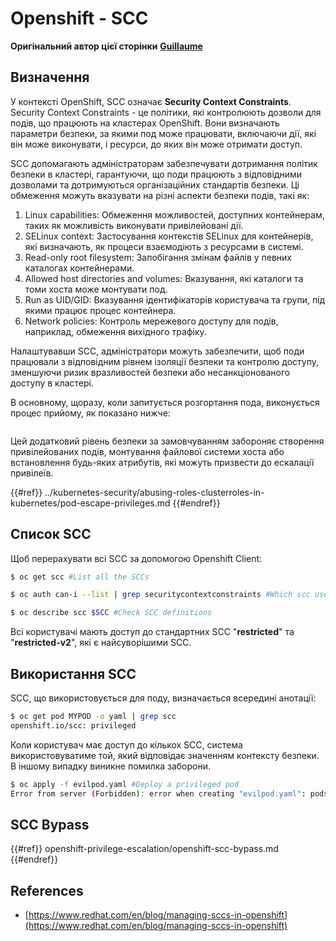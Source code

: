 # Openshift - SCC

**Оригінальний автор цієї сторінки** [**Guillaume**](https://www.linkedin.com/in/guillaume-chapela-ab4b9a196)

## Визначення

У контексті OpenShift, SCC означає **Security Context Constraints**. Security Context Constraints - це політики, які контролюють дозволи для подів, що працюють на кластерах OpenShift. Вони визначають параметри безпеки, за якими под може працювати, включаючи дії, які він може виконувати, і ресурси, до яких він може отримати доступ.

SCC допомагають адміністраторам забезпечувати дотримання політик безпеки в кластері, гарантуючи, що поди працюють з відповідними дозволами та дотримуються організаційних стандартів безпеки. Ці обмеження можуть вказувати на різні аспекти безпеки подів, такі як:

1. Linux capabilities: Обмеження можливостей, доступних контейнерам, таких як можливість виконувати привілейовані дії.
2. SELinux context: Застосування контекстів SELinux для контейнерів, які визначають, як процеси взаємодіють з ресурсами в системі.
3. Read-only root filesystem: Запобігання змінам файлів у певних каталогах контейнерами.
4. Allowed host directories and volumes: Вказування, які каталоги та томи хоста може монтувати под.
5. Run as UID/GID: Вказування ідентифікаторів користувача та групи, під якими працює процес контейнера.
6. Network policies: Контроль мережевого доступу для подів, наприклад, обмеження вихідного трафіку.

Налаштувавши SCC, адміністратори можуть забезпечити, щоб поди працювали з відповідним рівнем ізоляції безпеки та контролю доступу, зменшуючи ризик вразливостей безпеки або несанкціонованого доступу в кластері.

В основному, щоразу, коли запитується розгортання пода, виконується процес прийому, як показано нижче:

<figure><img src="../../images/Managing SCCs in OpenShift-1.png" alt=""><figcaption></figcaption></figure>

Цей додатковий рівень безпеки за замовчуванням забороняє створення привілейованих подів, монтування файлової системи хоста або встановлення будь-яких атрибутів, які можуть призвести до ескалації привілеїв.

{{#ref}}
../kubernetes-security/abusing-roles-clusterroles-in-kubernetes/pod-escape-privileges.md
{{#endref}}

## Список SCC

Щоб перерахувати всі SCC за допомогою Openshift Client:
```bash
$ oc get scc #List all the SCCs

$ oc auth can-i --list | grep securitycontextconstraints #Which scc user can use

$ oc describe scc $SCC #Check SCC definitions
```
Всі користувачі мають доступ до стандартних SCC "**restricted**" та "**restricted-v2**", які є найсуворішими SCC.

## Використання SCC

SCC, що використовується для поду, визначається всередині анотації:
```bash
$ oc get pod MYPOD -o yaml | grep scc
openshift.io/scc: privileged
```
Коли користувач має доступ до кількох SCC, система використовуватиме той, який відповідає значенням контексту безпеки. В іншому випадку виникне помилка заборони.
```bash
$ oc apply -f evilpod.yaml #Deploy a privileged pod
Error from server (Forbidden): error when creating "evilpod.yaml": pods "evilpod" is forbidden: unable to validate against any security context constrain
```
## SCC Bypass

{{#ref}}
openshift-privilege-escalation/openshift-scc-bypass.md
{{#endref}}

## References

- [https://www.redhat.com/en/blog/managing-sccs-in-openshift](https://www.redhat.com/en/blog/managing-sccs-in-openshift)
